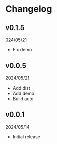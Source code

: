 # Changelog

## v0.1.5

024/05/21

- Fix demo

## v0.0.5

2024/05/21

- Add dist
- Add demo
- Build auto

## v0.0.1

2024/05/14

- Initial release